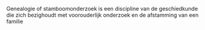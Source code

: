 Genealogie of stamboomonderzoek is een discipline van de geschiedkunde die zich bezighoudt met voorouderlijk onderzoek en de afstamming van een familie
